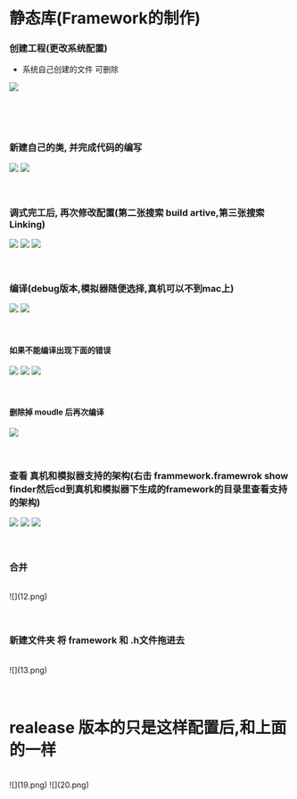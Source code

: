 # 静态库(Framework的制作)


### 创建工程(更改系统配置)

* 系统自己创建的文件 可删除

![](1.png)


</br>
</br>
</br>




### 新建自己的类, 并完成代码的编写
![](3.png)
![](4.png)
</br>
</br>
</br>


### 调式完工后, 再次修改配置(第二张搜索 build artive,第三张搜索 Linking)
![](2.png)
![](5.png)
![](18.png)
</br>
</br>
</br>



### 编译(debug版本,模拟器随便选择,真机可以不到mac上)
![](9.png)
![](8.png)
</br>
</br>
</br>


#### 如果不能编译出现下面的错误
![](15.png)
![](16.png)
![](17.png)
</br>
</br>
</br>


#### 删除掉 moudle 后再次编译
![](7.png)
</br>
</br>
</br>



### 查看 真机和模拟器支持的架构(右击 frammework.framewrok show finder然后cd到真机和模拟器下生成的framework的目录里查看支持的架构)
![](14.png)
![](11.png)
![](10.png)
</br>
</br>
</br>

### 合并 
</br>
![](12.png)
</br>
</br>
</br>



### 新建文件夹 将 framework 和 .h文件拖进去
</br>
![](13.png)
</br>
</br>
</br>




# realease 版本的只是这样配置后,和上面的一样
</br>
![](19.png)
![](20.png)
</br>
</br>
</br>


